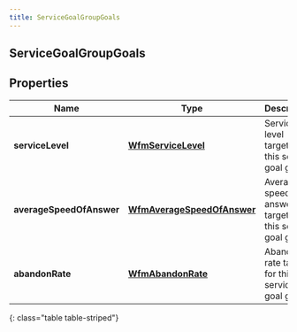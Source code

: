 ```yaml
---
title: ServiceGoalGroupGoals
---
```

## ServiceGoalGroupGoals


## Properties

| Name | Type | Description | Notes |
| ------------ | ------------- | ------------- | ------------- |
| **serviceLevel** | <!----><!---->[**WfmServiceLevel**](WfmServiceLevel.html)<!----> | Service level targets for this service goal group |  |
| **averageSpeedOfAnswer** | <!----><!---->[**WfmAverageSpeedOfAnswer**](WfmAverageSpeedOfAnswer.html)<!----> | Average speed of answer targets for this service goal group |  |
| **abandonRate** | <!----><!---->[**WfmAbandonRate**](WfmAbandonRate.html)<!----> | Abandon rate targets for this service goal group |  [optional] |
{: class="table table-striped"}



